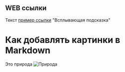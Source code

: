 

## WEB ссылки

Текст [пример ссылки](example.com) "Всплывающая подсказка"

# Как добавлять картинки в Markdown

Это природа
![Природа](Nature.jpg)

